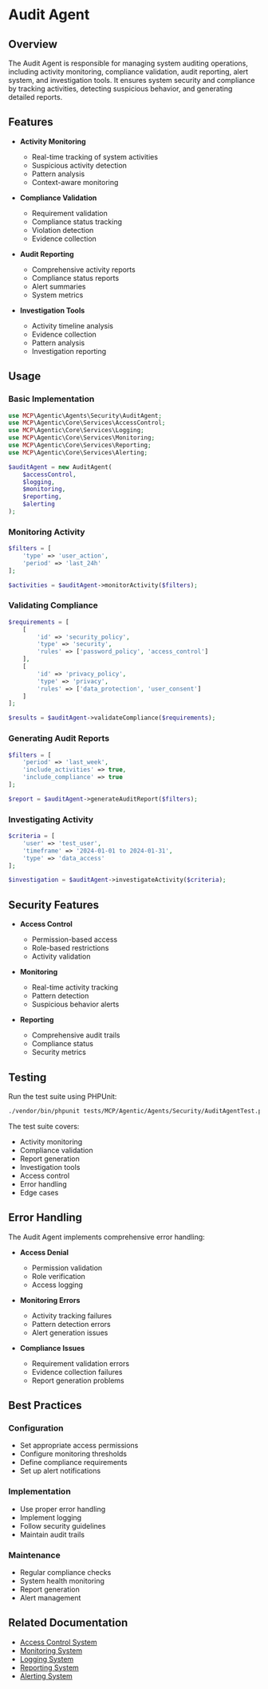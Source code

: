 # Audit Agent

## Overview

The Audit Agent is responsible for managing system auditing operations, including activity monitoring, compliance validation, audit reporting, alert system, and investigation tools. It ensures system security and compliance by tracking activities, detecting suspicious behavior, and generating detailed reports.

## Features

- **Activity Monitoring**
  - Real-time tracking of system activities
  - Suspicious activity detection
  - Pattern analysis
  - Context-aware monitoring

- **Compliance Validation**
  - Requirement validation
  - Compliance status tracking
  - Violation detection
  - Evidence collection

- **Audit Reporting**
  - Comprehensive activity reports
  - Compliance status reports
  - Alert summaries
  - System metrics

- **Investigation Tools**
  - Activity timeline analysis
  - Evidence collection
  - Pattern analysis
  - Investigation reporting

## Usage

### Basic Implementation

```php
use MCP\Agentic\Agents\Security\AuditAgent;
use MCP\Agentic\Core\Services\AccessControl;
use MCP\Agentic\Core\Services\Logging;
use MCP\Agentic\Core\Services\Monitoring;
use MCP\Agentic\Core\Services\Reporting;
use MCP\Agentic\Core\Services\Alerting;

$auditAgent = new AuditAgent(
    $accessControl,
    $logging,
    $monitoring,
    $reporting,
    $alerting
);
```

### Monitoring Activity

```php
$filters = [
    'type' => 'user_action',
    'period' => 'last_24h'
];

$activities = $auditAgent->monitorActivity($filters);
```

### Validating Compliance

```php
$requirements = [
    [
        'id' => 'security_policy',
        'type' => 'security',
        'rules' => ['password_policy', 'access_control']
    ],
    [
        'id' => 'privacy_policy',
        'type' => 'privacy',
        'rules' => ['data_protection', 'user_consent']
    ]
];

$results = $auditAgent->validateCompliance($requirements);
```

### Generating Audit Reports

```php
$filters = [
    'period' => 'last_week',
    'include_activities' => true,
    'include_compliance' => true
];

$report = $auditAgent->generateAuditReport($filters);
```

### Investigating Activity

```php
$criteria = [
    'user' => 'test_user',
    'timeframe' => '2024-01-01 to 2024-01-31',
    'type' => 'data_access'
];

$investigation = $auditAgent->investigateActivity($criteria);
```

## Security Features

- **Access Control**
  - Permission-based access
  - Role-based restrictions
  - Activity validation

- **Monitoring**
  - Real-time activity tracking
  - Pattern detection
  - Suspicious behavior alerts

- **Reporting**
  - Comprehensive audit trails
  - Compliance status
  - Security metrics

## Testing

Run the test suite using PHPUnit:

```bash
./vendor/bin/phpunit tests/MCP/Agentic/Agents/Security/AuditAgentTest.php
```

The test suite covers:
- Activity monitoring
- Compliance validation
- Report generation
- Investigation tools
- Access control
- Error handling
- Edge cases

## Error Handling

The Audit Agent implements comprehensive error handling:

- **Access Denial**
  - Permission validation
  - Role verification
  - Access logging

- **Monitoring Errors**
  - Activity tracking failures
  - Pattern detection errors
  - Alert generation issues

- **Compliance Issues**
  - Requirement validation errors
  - Evidence collection failures
  - Report generation problems

## Best Practices

### Configuration

- Set appropriate access permissions
- Configure monitoring thresholds
- Define compliance requirements
- Set up alert notifications

### Implementation

- Use proper error handling
- Implement logging
- Follow security guidelines
- Maintain audit trails

### Maintenance

- Regular compliance checks
- System health monitoring
- Report generation
- Alert management

## Related Documentation

- [Access Control System](../core/access_control.md)
- [Monitoring System](../core/monitoring.md)
- [Logging System](../core/logging.md)
- [Reporting System](../core/reporting.md)
- [Alerting System](../core/alerting.md) 